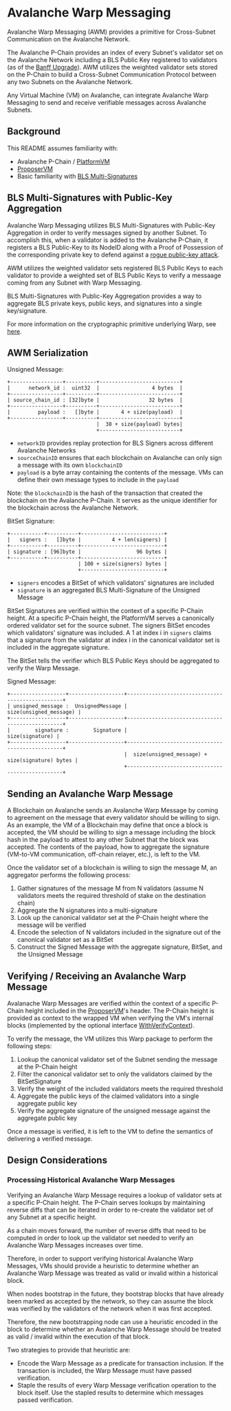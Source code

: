 # Avalanche Warp Messaging

Avalanche Warp Messaging (AWM) provides a primitive for Cross-Subnet Communication on the Avalanche Network.

The Avalanche P-Chain provides an index of every Subnet's validator set on the Avalanche Network including a BLS Public Key registered to validators (as of the [Banff Upgrade](https://github.com/ava-labs/avalanchego/releases/v1.9.0)). AWM utilizes the weighted validator sets stored on the P-Chain to build a Cross-Subnet Communication Protocol between any two Subnets on the Avalanche Network.

Any Virtual Machine (VM) on Avalanche, can integrate Avalanche Warp Messaging to send and receive verifiable messages across Avalanche Subnets.

## Background

This README assumes familiarity with:

- Avalanche P-Chain / [PlatformVM](../)
- [ProposerVM](../../proposervm/README.md)
- Basic familiarity with [BLS Multi-Signatures](https://crypto.stanford.edu/~dabo/pubs/papers/BLSmultisig.html)

## BLS Multi-Signatures with Public-Key Aggregation

Avalanche Warp Messaging utilizes BLS Multi-Signatures with Public-Key Aggregation in order to verify messages signed by another Subnet. To accomplish this, when a validator is added to the Avalanche P-Chain, it registers a BLS Public-Key to its NodeID along with a Proof of Possession of the corresponding private key to defend against a [rogue public-key attack](https://crypto.stanford.edu/~dabo/pubs/papers/BLSmultisig.html#mjx-eqn-eqaggsame).

AWM utilizes the weighted validator sets registered BLS Public Keys to each validator to provide a weighted set of BLS Public Keys to verify a messaage coming from any Subnet with Warp Messaging.

BLS Multi-Signatures with Public-Key Aggregation provides a way to aggregate BLS private keys, public keys, and signatures into a single key/signature.

For more information on the cryptographic primitive underlying Warp, see [here](https://crypto.stanford.edu/~dabo/pubs/papers/BLSmultisig.html).

## AWM Serialization

Unsigned Message:
```
+-----------------+----------+--------------------------+
|      network_id :  uint32  |                 4 bytes  |
+-----------------+----------+--------------------------+
| source_chain_id : [32]byte |                32 bytes  |
+-----------------+----------+--------------------------+
|         payload :   []byte |       4 + size(payload)  |
+-----------------+----------+--------------------------+
                             |  38 + size(payload) bytes|
                             +--------------------------+
```

- `networkID` provides replay protection for BLS Signers across different Avalanche Networks
- `sourceChainID` ensures that each blockchain on Avalanche can only sign a message with its own `blockchainID`
- `payload` is a byte array containing the contents of the message. VMs can define their own message types to include in the `payload`

Note: the `blockchainID` is the hash of the transaction that created the blockchain on the Avalanche P-Chain. It serves as the unique identifier for the blockchain across the Avalanche Network.

BitSet Signature:
```
+-----------+----------+---------------------------+
|   signers :   []byte |          4 + len(signers) |
+-----------+----------+---------------------------+
| signature : [96]byte |                  96 bytes |
+-----------+----------+---------------------------+
                       | 100 + size(signers) bytes |
                       +---------------------------+
```

- `signers` encodes a BitSet of which validators' signatures are included
- `signature` is an aggregated BLS Multi-Signature of the Unsigned Message

BitSet Signatures are verified within the context of a specific P-Chain height. At a specific P-Chain height, the PlatformVM serves a canonically ordered validator set for the source subnet. The signers BitSet encodes which validators' signature was included. A 1 at index i in `signers` claims that a signature from the validator at index i in the canonical validator set is included in the aggregate signature.

The BitSet tells the verifier which BLS Public Keys should be aggregated to verify the Warp Message.

Signed Message:
```
+------------------+------------------+-------------------------------------------------+
| unsigned_message :  UnsignedMessage |                          size(unsigned_message) |
+------------------+------------------+-------------------------------------------------+
|        signature :        Signature |                                 size(signature) |
+------------------+------------------+-------------------------------------------------+
                                      |  size(unsigned_message) + size(signature) bytes |
                                      +-------------------------------------------------+
```

## Sending an Avalanche Warp Message

A Blockchain on Avalanche sends an Avalanche Warp Message by coming to agreement on the message that every validator should be willing to sign. As an example, the VM of a Blockchain may define that once a block is accepted, the VM should be willing to sign a message including the block hash in the payload to attest to any other Subnet that the block was accepted. The contents of the payload, how to aggregate the signature (VM-to-VM communication, off-chain relayer, etc.), is left to the VM.

Once the validator set of a blockchain is willing to sign the message M, an aggregator performs the following process:

1. Gather signatures of the message M from N validators (assume N validators meets the required threshold of stake on the destination chain)
2. Aggregate the N signatures into a multi-signature
3. Look up the canonical validator set at the P-Chain height where the message will be verified
4. Encode the selection of N validators included in the signature out of the canonical validator set as a BitSet
5. Construct the Signed Message with the aggregate signature, BitSet, and the Unsigned Message

## Verifying / Receiving an Avalanche Warp Message

Avalanache Warp Messages are verified within the context of a specific P-Chain height included in the [ProposerVM](../../proposervm/README.md)'s header. The P-Chain height is provided as context to the wrapped VM when verifying the VM's internal blocks (implemented by the optional interface [WithVerifyContext](../../../snow/engine/snowman/block/block_context_vm.go)).

To verify the message, the VM utilizes this Warp package to perform the following steps:

1. Lookup the canonical validator set of the Subnet sending the message at the P-Chain height
2. Filter the canonical validator set to only the validators claimed by the BitSetSignature
3. Verify the weight of the included validators meets the required threshold
4. Aggregate the public keys of the claimed validators into a single aggregate public key
5. Verify the aggregate signature of the unsigned message against the aggregate public key

Once a message is verified, it is left to the VM to define the semantics of delivering a verified message.

## Design Considerations

### Processing Historical Avalanche Warp Messages

Verifying an Avalanche Warp Message requires a lookup of validator sets at a specific P-Chain height. The P-Chain serves lookups by maintaining reverse diffs that can be iterated in order to re-create the validator set of any Subnet at a specific height.

As a chain moves forward, the number of reverse diffs that need to be computed in order to look up the validator set needed to verify an Avalanche Warp Messages increases over time.

Therefore, in order to support verifying historical Avalanche Warp Messages, VMs should provide a heuristic to determine whether an Avalanche Warp Message was treated as valid or invalid within a historical block.

When nodes bootstrap in the future, they bootstrap blocks that have already been marked as accepted by the network, so they can assume the block was verified by the validators of the network when it was first accepted.

Therefore, the new bootstrapping node can use a heuristic encoded in the block to determine whether an Avalanche Warp Message should be treated as valid / invalid within the execution of that block.

Two strategies to provide that heuristic are:

- Encode the Warp Message as a predicate for transaction inclusion. If the transaction is included, the Warp Message must have passed verification.
- Staple the results of every Warp Message verification operation to the block itself. Use the stapled results to determine which messages passed verification.

